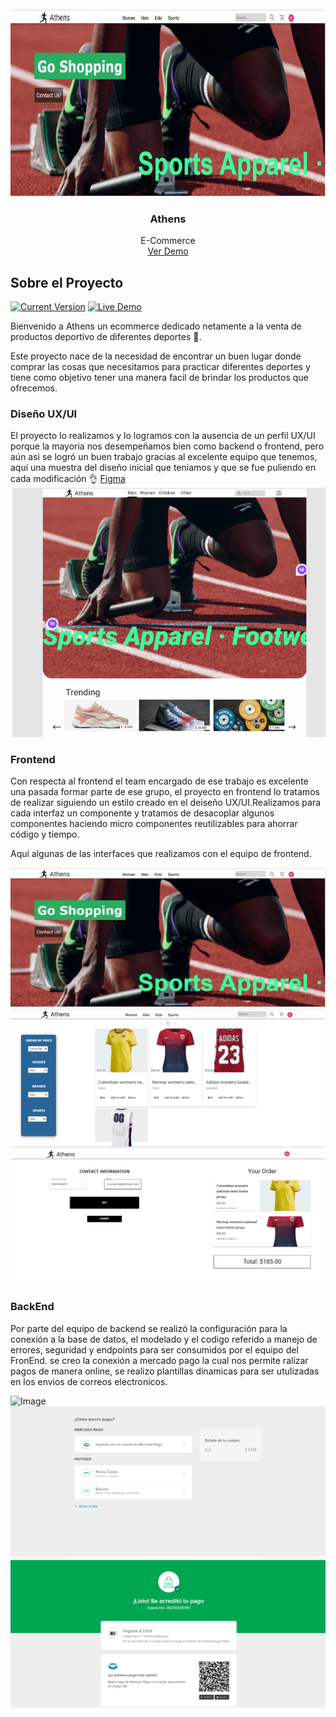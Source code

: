 <div id="top"></div>

<!-- PROJECT LOGO -->
<br />
<div align="center">
  <a href="https://github.com/khuaza9612/backen_henry/tree/product">
    <img src="./portada.png" alt="Logo" width="550" height="300">
  </a>
  
  <h3 align="center">Athens</h3>

  <p align="center">
    E-Commerce
    <br />
    <a href="https://athens-theta.vercel.app/">Ver Demo</a>
  </p>
</div>

<!-- ABOUT THE PROJECT -->
## Sobre el Proyecto
[![Current Version](https://img.shields.io/badge/version-1.0-green.svg)](https://athens-theta.vercel.app/) 
[![Live Demo](https://img.shields.io/badge/demo-online-green.svg)]()

Bienvenido a Athens un ecommerce dedicado netamente a la venta de productos deportivo de diferentes deportes 🤗.

Este proyecto nace de la necesidad de encontrar un buen lugar donde comprar las cosas que necesitamos para practicar diferentes deportes y tiene como objetivo tener una manera facil de brindar los productos que ofrecemos.

### Diseño UX/UI

El proyecto lo realizamos y lo logramos con la ausencia de un perfil UX/UI porque la mayoria nos desempeñamos bien como backend o frontend, pero aún asi se logró un buen trabajo gracias al excelente equipo que tenemos, aquí una muestra del diseño inicial que teniamos y que se fue puliendo en cada modificación 👌 [Figma](https://www.figma.com/file/yakoREjsnKFagDZSgrSKeV/Manuel-Benitez's-team-library?node-id=412%3A43)
![](/figma.png)

### Frontend

Con respecta al frontend el team encargado de ese trabajo es excelente una pasada formar parte de ese grupo, el proyecto en frontend lo tratamos de realizar siguiendo un estilo creado en el deiseño UX/UI.Realizamos para cada interfaz un componente y tratamos de desacoplar algunos componentes haciendo micro componentes reutilizables para ahorrar código y tiempo. 

Aqui algunas de las interfaces que realizamos con el equipo de frontend.

![Image](./portada.png) <br/>
![Image](./productos.png) <br/>
![Image](./buy.png) <br/>

### BackEnd

Por parte del equipo de backend se realizó la configuración para la conexión a la base de datos, el modelado y el codigo referido a manejo de errores, seguridad y endpoints para ser consumidos por el equipo del FronEnd. se creo la conexión  a mercado pago la cual nos permite ralizar pagos de manera online, se realizo plantillas dinamicas para ser utulizadas en los envios de correos electronicos.

![Image](./back.png) <br/>
![Image](./back1.png) <br/>
![Image](./back2.png) <br/>

